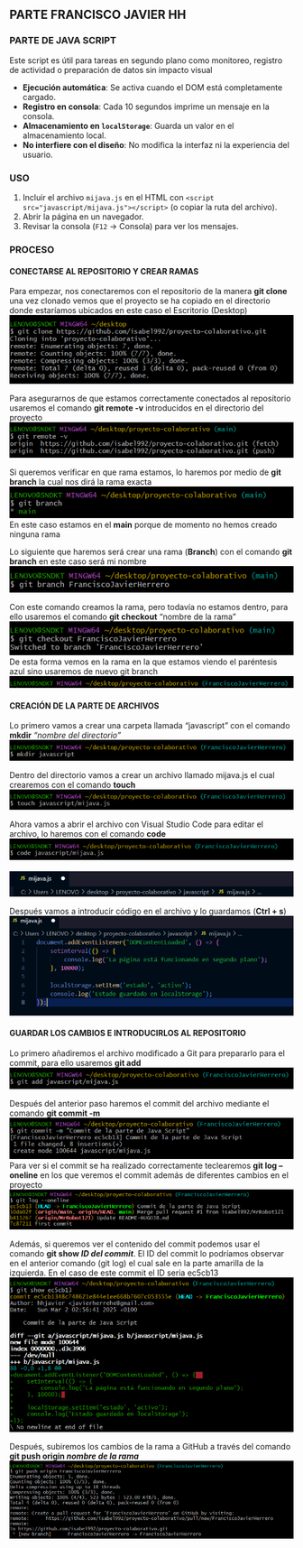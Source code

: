 ## PARTE FRANCISCO JAVIER HH
### PARTE DE JAVA SCRIPT
Este script es útil para tareas en segundo plano como monitoreo, registro de actividad o preparación de datos sin impacto visual 
- **Ejecución automática**: Se activa cuando el DOM está completamente cargado.
- **Registro en consola**: Cada 10 segundos imprime un mensaje en la consola.
- **Almacenamiento en `localStorage`**: Guarda un valor en el almacenamiento local.
- **No interfiere con el diseño**: No modifica la interfaz ni la experiencia del usuario.

### USO
1. Incluir el archivo `mijava.js` en el HTML con `<script src="javascript/mijava.js"></script>` (o copiar la ruta del archivo).
2. Abrir la página en un navegador.
3. Revisar la consola (`F12` → Consola) para ver los mensajes.

### PROCESO
#### CONECTARSE AL REPOSITORIO Y CREAR RAMAS
Para empezar, nos conectaremos con el repositorio de la manera **git clone** una vez clonado vemos que el proyecto se ha copiado en el directorio donde estaríamos ubicados en este caso el Escritorio (Desktop)<br>
![alt text](<img\Captura de pantalla 2025-03-02 014441.png>)


Para asegurarnos de que estamos correctamente conectados al repositorio usaremos el comando **git remote -v** introducidos en el directorio del proyecto <br>
![alt text](<img/Captura de pantalla 2025-03-02 014920.png>)


Si queremos verificar en que rama estamos, lo haremos por medio de **git branch** la cual nos dirá la rama exacta
![alt text](<img/Captura de pantalla 2025-03-02 015206.png>)<br>
En este caso estamos en el **main** porque de momento no hemos creado ninguna rama

Lo siguiente que haremos será crear una rama (**Branch**) con el comando **git branch** en este caso será mi nombre <br>
![alt text](<img/Captura de pantalla 2025-03-02 015946.png>)


Con este comando creamos la rama, pero todavía no estamos dentro, para ello usaremos el comando **git checkout** “nombre de la rama”<br> 
![alt text](<img/Captura de pantalla 2025-03-02 020419.png>)<br>
De esta forma vemos en la rama en la que estamos viendo el paréntesis azul sino usaremos de nuevo git branch<br>
![alt text](<img/Captura de pantalla 2025-03-02 020533.png>)


#### CREACIÓN DE LA PARTE DE ARCHIVOS
Lo primero vamos a crear una carpeta llamada “javascript” con el comando **mkdir** _“nombre del directorio”_<br>
![alt text](<img/Captura de pantalla 2025-03-02 021516.png>)<br>

Dentro del directorio vamos a crear un archivo llamado mijava.js el cual crearemos con el comando **touch**<br>
![alt text](<img/Captura de pantalla 2025-03-02 021952.png>)

Ahora vamos a abrir el archivo con Visual Studio Code para editar el archivo, lo haremos con el comando **code** <br>
![alt text](<img/Captura de pantalla 2025-03-02 023626.png>)<br><br>
![alt text](<img/Captura de pantalla 2025-03-02 023900.png>)

Después vamos a introducir código en el archivo y lo guardamos (**Ctrl + s**)<br>
![alt text](<img/Captura de pantalla 2025-03-02 024104.png>)

#### GUARDAR LOS CAMBIOS E INTRODUCIRLOS AL REPOSITORIO

Lo primero añadiremos el archivo modificado a Git para prepararlo para el commit, para ello usaremos **git add**<br>
![alt text](<img/Captura de pantalla 2025-03-02 024615.png>)

Después del anterior paso haremos el commit del archivo mediante el comando **git commit -m**<br>
![alt text](<img/Captura de pantalla 2025-03-02 025650.png>)<br>
Para ver si el commit se ha realizado correctamente teclearemos **git log –oneline** en los que veremos el commit además de diferentes cambios en el proyecto<br>
![alt text](<img/Captura de pantalla 2025-03-02 030044.png>)

Además, si queremos ver el contenido del commit podemos usar el comando **git show _ID del commit_**. El ID del commit lo podríamos observar en el anterior comando (git log) el cual sale en la parte amarilla de la izquierda. En el caso de este commit el ID seria ec5cb13<br>
![alt text](<img/Captura de pantalla 2025-03-02 030556.png>)

Después, subiremos los cambios de la rama a GitHub a través del comando **git push origin _nombre de la rama_** 
![alt text](<img/Captura de pantalla 2025-03-02 033623.png>)
